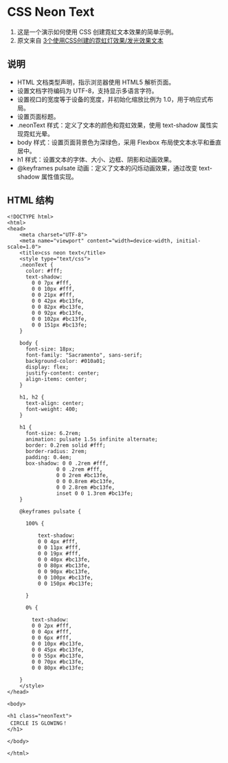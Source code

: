 # CSS Neon Text

1. 这是一个演示如何使用 CSS 创建霓虹文本效果的简单示例。
2. 原文来自 [3个使用CSS创建的霓虹灯效果/发光效果文本](http://www.webkaka.com/tutorial/html/2021/0628121/)




## 说明
- HTML 文档类型声明，指示浏览器使用 HTML5 解析页面。
- 设置文档字符编码为 UTF-8，支持显示多语言字符。
- 设置视口的宽度等于设备的宽度，并初始化缩放比例为 1.0，用于响应式布局。
- 设置页面标题。
- .neonText 样式：定义了文本的颜色和霓虹效果，使用 text-shadow 属性实现霓虹光晕。
- body 样式：设置页面背景色为深绿色，采用 Flexbox 布局使文本水平和垂直居中。
- h1 样式：设置文本的字体、大小、边框、阴影和动画效果。
- @keyframes pulsate 动画：定义了文本的闪烁动画效果，通过改变 text-shadow 属性值实现。


## HTML 结构

```
<!DOCTYPE html>
<html>
<head>
    <meta charset="UTF-8">
    <meta name="viewport" content="width=device-width, initial-scale=1.0">
    <title>css neon text</title>
    <style type="text/css">
    .neonText {
      color: #fff;
      text-shadow:
        0 0 7px #fff,
        0 0 10px #fff,
        0 0 21px #fff,
        0 0 42px #bc13fe,
        0 0 82px #bc13fe,
        0 0 92px #bc13fe,
        0 0 102px #bc13fe,
        0 0 151px #bc13fe;
    }
    
    body {
      font-size: 18px;
      font-family: "Sacramento", sans-serif;
      background-color: #010a01;
      display: flex;
      justify-content: center;
      align-items: center;  
    }  
    
    h1, h2 {
      text-align: center;
      font-weight: 400;
    }
    
    h1 {
      font-size: 6.2rem;
      animation: pulsate 1.5s infinite alternate;  
      border: 0.2rem solid #fff;
      border-radius: 2rem;
      padding: 0.4em;
      box-shadow: 0 0 .2rem #fff,
                0 0 .2rem #fff,
                0 0 2rem #bc13fe,
                0 0 0.8rem #bc13fe,
                0 0 2.8rem #bc13fe,
                inset 0 0 1.3rem #bc13fe; 
    }

    @keyframes pulsate {
        
      100% {

          text-shadow:
          0 0 4px #fff,
          0 0 11px #fff,
          0 0 19px #fff,
          0 0 40px #bc13fe,
          0 0 80px #bc13fe,
          0 0 90px #bc13fe,
          0 0 100px #bc13fe,
          0 0 150px #bc13fe;
      
      }
      
      0% {

        text-shadow:
        0 0 2px #fff,
        0 0 4px #fff,
        0 0 6px #fff,
        0 0 10px #bc13fe,
        0 0 45px #bc13fe,
        0 0 55px #bc13fe,
        0 0 70px #bc13fe,
        0 0 80px #bc13fe;

    }
    </style>
</head>

<body>

<h1 class="neonText">
 CIRCLE IS GLOWING！
</h1>

</body>

</html>
```
